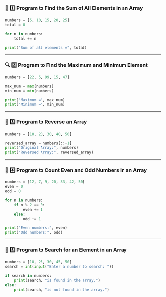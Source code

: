 
### 🧮 **1️⃣ Program to Find the Sum of All Elements in an Array**

```python
numbers = [5, 10, 15, 20, 25]
total = 0

for n in numbers:
    total += n

print("Sum of all elements =", total)
```

---

### 🔍 **2️⃣ Program to Find the Maximum and Minimum Element**

```python
numbers = [22, 5, 99, 15, 47]

max_num = max(numbers)
min_num = min(numbers)

print("Maximum =", max_num)
print("Minimum =", min_num)
```

---

### 🔁 **3️⃣ Program to Reverse an Array**

```python
numbers = [10, 20, 30, 40, 50]

reversed_array = numbers[::-1]
print("Original Array:", numbers)
print("Reversed Array:", reversed_array)
```

---

### 🎯 **4️⃣ Program to Count Even and Odd Numbers in an Array**

```python
numbers = [12, 7, 9, 20, 33, 42, 50]
even = 0
odd = 0

for n in numbers:
    if n % 2 == 0:
        even += 1
    else:
        odd += 1

print("Even numbers:", even)
print("Odd numbers:", odd)
```

---

### 🔢 **5️⃣ Program to Search for an Element in an Array**

```python
numbers = [10, 25, 30, 45, 50]
search = int(input("Enter a number to search: "))

if search in numbers:
    print(search, "is found in the array.")
else:
    print(search, "is not found in the array.")
```
